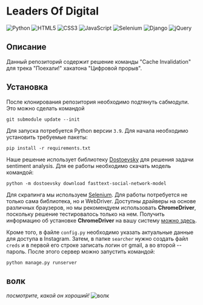# Leaders Of Digital 

![Python](https://img.shields.io/badge/python-3670A0?style=for-the-badge&logo=python&logoColor=ffdd54)
![HTML5](https://img.shields.io/badge/HTML5-E34F26?style=for-the-badge&logo=html5&logoColor=white)
![CSS3](https://img.shields.io/badge/CSS3-1572B6?style=for-the-badge&logo=css3&logoColor=white)
![JavaScript](https://img.shields.io/badge/JavaScript-323330?style=for-the-badge&logo=javascript&logoColor=F7DF1)
![Selenium](https://img.shields.io/badge/Selenium-43B02A?style=for-the-badge&logo=Selenium&logoColor=white)
![Django](https://img.shields.io/badge/django-%23092E20.svg?style=for-the-badge&logo=django&logoColor=white)
![jQuery](https://img.shields.io/badge/jquery-%230769AD.svg?style=for-the-badge&logo=jquery&logoColor=white)

## Описание
Данный репозиторий содержит решение команды "Cache Invalidation" для трека "Поехали!" хакатона "Цифровой прорыв".

## Установка
После клонирования репозитория необходимо подтянуть сабмодули. Это можно сделать командой
```
git submodule update --init
```

Для запуска потребуется Python версии `3.9`. Для начала необходимо установить требуемые пакеты:

```
pip install -r requirements.txt
```

Наше решение использует библиотеку [Dostoevsky](https://github.com/bureaucratic-labs/dostoevsky) для решения задачи sentiment analysis. Для ее работы необходимо скачать модель командой:
```
python -m dostoevsky download fasttext-social-network-model
``` 

Для скрапинга мы используем [Selenium](https://github.com/SeleniumHQ/selenium). Для работы потребуется не только сама библиотека, но и WebDriver. Доступны драйверы на основе различных браузеров, но мы рекомендуем использовать **ChromeDriver**, поскольку решение тестировалось только на нем. Получить информацию об установке **ChromeDriver** на вашу систему [можно здесь](https://sites.google.com/a/chromium.org/chromedriver/downloads).

Кроме того, в файле `config.py` необходимо указать актуальные данные для доступа в Instagram. Затем, в папке `searcher` нужно создать файл `creds` и в первой его строке записать логин от gmail, а во второй -- пароль. После этого сервер можно запустить командой:

```
python manage.py runserver
```

## волк
*посмотрите, какой он хороший!*
![волк](https://external-preview.redd.it/HsiwGFhEWPiRqxAcdSt3lVskxIIi8Lr4wEam7_A2yuw.jpg?auto=webp&s=278e39f7ad237a5c611259e59c5e3d8e736d5ee4)
